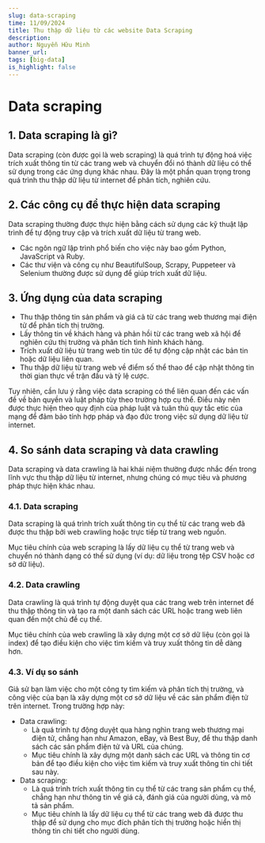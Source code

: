 ```yaml
---
slug: data-scraping
time: 11/09/2024
title: Thu thập dữ liệu từ các website Data Scraping
description:
author: Nguyễn Hữu Minh
banner_url: 
tags: [big-data]
is_highlight: false
---
```


# Data scraping

## 1. Data scraping là gì?

Data scraping (còn được gọi là web scraping) là quá trình tự động hoá việc trích xuất thông tin từ các trang web và chuyển đổi nó thành dữ liệu có thể sử dụng trong các ứng dụng khác nhau.
Đây là một phần quan trọng trong quá trình thu thập dữ liệu từ internet để phân tích, nghiên cứu.

## 2. Các công cụ để thực hiện data scraping

Data scraping thường được thực hiện bằng cách sử dụng các kỹ thuật lập trình để tự động truy cập và trích xuất dữ liệu từ trang web.
- Các ngôn ngữ lập trình phổ biến cho việc này bao gồm Python, JavaScript và Ruby.
- Các thư viện và công cụ như BeautifulSoup, Scrapy, Puppeteer và Selenium thường được sử dụng để giúp trích xuất dữ liệu.

## 3. Ứng dụng của data scraping

- Thu thập thông tin sản phẩm và giá cả từ các trang web thương mại điện tử để phân tích thị trường.
- Lấy thông tin về khách hàng và phản hồi từ các trang web xã hội để nghiên cứu thị trường và phân tích tình hình khách hàng.
- Trích xuất dữ liệu từ trang web tin tức để tự động cập nhật các bản tin hoặc dữ liệu liên quan.
- Thu thập dữ liệu từ trang web về điểm số thể thao để cập nhật thông tin thời gian thực về trận đấu và tỷ lệ cược.

Tuy nhiên, cần lưu ý rằng việc data scraping có thể liên quan đến các vấn đề về bản quyền và luật pháp tùy theo trường hợp cụ thể.
Điều này nên được thực hiện theo quy định của pháp luật và tuân thủ quy tắc etic của mạng để đảm bảo tính hợp pháp và đạo đức trong việc sử dụng dữ liệu từ internet.

## 4. So sánh data scraping và data crawling

Data scraping và data crawling là hai khái niệm thường được nhắc đến trong lĩnh vực thu thập dữ liệu từ internet, nhưng chúng có mục tiêu và phương pháp thực hiện khác nhau.

### 4.1. Data scraping

Data scraping là quá trình trích xuất thông tin cụ thể từ các trang web đã được thu thập bởi web crawling hoặc trực tiếp từ trang web nguồn.

Mục tiêu chính của web scraping là lấy dữ liệu cụ thể từ trang web và chuyển nó thành dạng có thể sử dụng (ví dụ: dữ liệu trong tệp CSV hoặc cơ sở dữ liệu).

### 4.2. Data crawling

Data crawling là quá trình tự động duyệt qua các trang web trên internet để thu thập thông tin và tạo ra một danh sách các URL hoặc trang web liên quan đến một chủ đề cụ thể.

Mục tiêu chính của web crawling là xây dựng một cơ sở dữ liệu (còn gọi là index) để tạo điều kiện cho việc tìm kiếm và truy xuất thông tin dễ dàng hơn.


### 4.3. Ví dụ so sánh

Giả sử bạn làm việc cho một công ty tìm kiếm và phân tích thị trường, và công việc của bạn là xây dựng một cơ sở dữ liệu về các sản phẩm điện tử trên internet. Trong trường hợp này:
- Data crawling:
    - Là quá trình tự động duyệt qua hàng nghìn trang web thương mại điện tử, chẳng hạn như Amazon, eBay, và Best Buy, để thu thập danh sách các sản phẩm điện tử và URL của chúng.
    - Mục tiêu chính là xây dựng một danh sách các URL và thông tin cơ bản để tạo điều kiện cho việc tìm kiếm và truy xuất thông tin chi tiết sau này.
- Data scraping:
    - Là quá trình trích xuất thông tin cụ thể từ các trang sản phẩm cụ thể, chẳng hạn như thông tin về giá cả, đánh giá của người dùng, và mô tả sản phẩm.
    - Mục tiêu chính là lấy dữ liệu cụ thể từ các trang web đã được thu thập để sử dụng cho mục đích phân tích thị trường hoặc hiển thị thông tin chi tiết cho người dùng.

